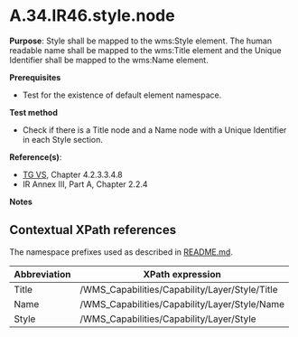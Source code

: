 # A.34.IR46.style.node

**Purpose**: Style shall be mapped to the wms:Style element. The human readable name shall be mapped to the wms:Title element and the Unique Identifier shall be mapped to the wms:Name element.

**Prerequisites**

* Test for the existence of default element namespace.

**Test method**

* Check if there is a Title node and a Name node with a Unique Identifier in each Style section.


**Reference(s)**:
* [TG VS](README.md#ref_TG_VS), Chapter 4.2.3.3.4.8
* IR Annex III, Part A, Chapter 2.2.4

**Notes**

## Contextual XPath references

The namespace prefixes used as described in [README.md](README.md#namespaces).

Abbreviation                                               |  XPath expression
---------------------------------------------------------- | -------------------------------------------------------------------------
Title <a name="Title"></a> | /WMS_Capabilities/Capability/Layer/Style/Title
Name <a name="Name"></a> | /WMS_Capabilities/Capability/Layer/Style/Name
Style <a name="Style"></a> | /WMS_Capabilities/Capability/Layer/Style

